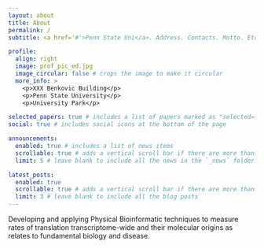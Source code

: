 ```yaml
---
layout: about
title: About
permalink: /
subtitle: <a href='#'>Penn State Uni</a>. Address. Contacts. Motto. Etc.

profile:
  align: right
  image: prof_pic_ed.jpg
  image_circular: false # crops the image to make it circular
  more_info: >
    <p>XXX Benkovic Building</p>
    <p>Penn State University</p>
    <p>University Park</p>

selected_papers: true # includes a list of papers marked as "selected={true}"
social: true # includes social icons at the bottom of the page

announcements:
  enabled: true # includes a list of news items
  scrollable: true # adds a vertical scroll bar if there are more than 3 news items
  limit: 5 # leave blank to include all the news in the `_news` folder

latest_posts:
  enabled: true
  scrollable: true # adds a vertical scroll bar if there are more than 3 new posts items
  limit: 3 # leave blank to include all the blog posts
---
```

<!-- Introduce about the Lab -->
Developing and applying Physical Bioinformatic techniques to measure rates of translation transcriptome-wide and their molecular origins as relates to fundamental biology and disease.

